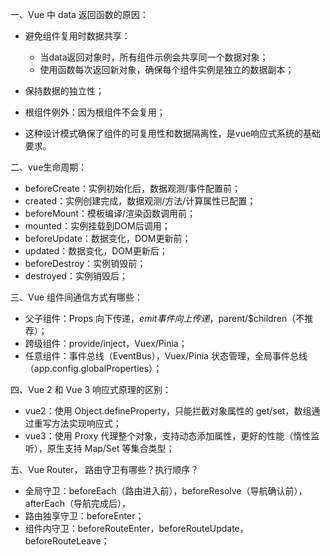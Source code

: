 一、Vue 中 data 返回函数的原因：
- 避免组件复用时数据共享：
   - 当data返回对象时，所有组件示例会共享同一个数据对象；
   - 使用函数每次返回新对象，确保每个组件实例是独立的数据副本；
 
- 保持数据的独立性；
- 根组件例外：因为根组件不会复用；
- 这种设计模式确保了组件的可复用性和数据隔离性，是vue响应式系统的基础要求。

二、vue生命周期：
- beforeCreate：实例初始化后，数据观测/事件配置前；
- created：实例创建完成，数据观测/方法/计算属性已配置；
- beforeMount：模板编译/渲染函数调用前；
- mounted：实例挂载到DOM后调用；
- beforeUpdate：数据变化，DOM更新前；
- updated：数据变化，DOM更新后；
- beforeDestroy：实例销毁前；
- destroyed：实例销毁后；

三、Vue 组件间通信方式有哪些：
- 父子组件：Props 向下传递，$emit 事件向上传递，$parent/$children（不推荐）；
- 跨级组件：provide/inject，Vuex/Pinia；
- 任意组件：事件总线（EventBus），Vuex/Pinia 状态管理，全局事件总线（app.config.globalProperties）；

四、Vue 2 和 Vue 3 响应式原理的区别：
- vue2：使用 Object.defineProperty，只能拦截对象属性的 get/set，数组通过重写方法实现响应式；
- vue3：使用 Proxy 代理整个对象，支持动态添加属性，更好的性能（惰性监听），原生支持 Map/Set 等集合类型；

五、Vue Router， 路由守卫有哪些？执行顺序？
- 全局守卫：beforeEach（路由进入前），beforeResolve（导航确认前），afterEach（导航完成后），
- 路由独享守卫：beforeEnter；
- 组件内守卫：beforeRouteEnter，beforeRouteUpdate，beforeRouteLeave；
